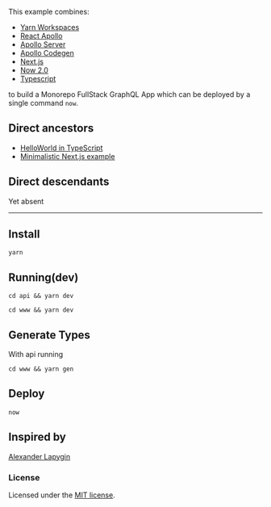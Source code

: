 This example combines:

- [Yarn Workspaces](https://yarnpkg.com/lang/en/docs/workspaces/)
- [React Apollo](https://github.com/apollographql/react-apollo)
- [Apollo Server](https://github.com/apollographql/apollo-server)
- [Apollo Codegen](https://github.com/apollographql/apollo-tooling)
- [Next.js](https://github.com/zeit/next.js/)
- [Now 2.0](https://github.com/zeit/now-cli)
- [Typescript](https://github.com/Microsoft/TypeScript) 

to build a Monorepo FullStack GraphQL App which can be deployed by a single command `now`.

## Direct ancestors

- [HelloWorld in TypeScript](https://github.com/softspider/typescript)
- [Minimalistic Next.js example](https://github.com/softspider/next.js)

## Direct descendants

Yet absent

---

## Install

`yarn`

## Running(dev)

`cd api && yarn dev`

`cd www && yarn dev`

## Generate Types

With api running

`cd www && yarn gen`

## Deploy

`now`


## Inspired by

[Alexander Lapygin](https://github.com/AlexanderLapygin)

### License

Licensed under the [MIT license](./LICENSE).
